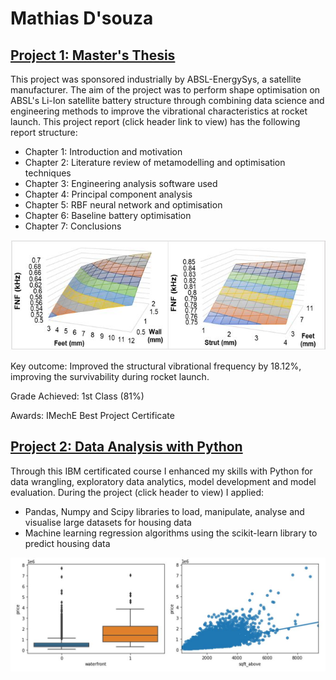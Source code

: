 # Mathias D'souza

## [Project 1: Master's Thesis](https://github.com/ds-mathias/thesis)

This project was sponsored industrially by ABSL-EnergySys, a satellite manufacturer. The aim of the project was to perform shape optimisation on ABSL's Li-Ion satellite battery structure through combining data science and engineering methods to improve the vibrational characteristics at rocket launch. This project report (click header link to view) has the following report structure:
- Chapter 1: Introduction and motivation
- Chapter 2: Literature review of metamodelling and optimisation techniques
- Chapter 3: Engineering analysis software used
- Chapter 4: Principal component analysis
- Chapter 5: RBF neural network and optimisation
- Chapter 6: Baseline battery optimisation
- Chapter 7: Conclusions

![](/images/FNF_.JPG)

Key outcome: Improved the structural vibrational frequency by 18.12%, improving the survivability during rocket launch.

Grade Achieved: 1st Class (81%)

Awards: IMechE Best Project Certificate


## [Project 2: Data Analysis with Python](https://github.com/ds-mathias/IBM-data-analysis-with-python)
Through this IBM certificated course I enhanced my skills with Python for data wrangling, exploratory data analytics, model development and model evaluation. During the project (click header to view) I applied:
- Pandas, Numpy and Scipy libraries to load, manipulate, analyse and visualise large datasets for housing data
- Machine learning regression algorithms using the scikit-learn library to predict housing data

![](/images/plots.JPG)

